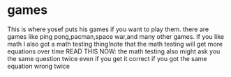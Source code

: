 # games
This is where yosef puts his games if you want to play them. there are games like ping pong,pacman,space war,and many other games.
If you like math I also got a math testing thing!note that the math testing will get more equations over time
READ THIS NOW:
the math testing also might ask you the same question twice even if you get it correct if you got the same equation wrong twice

